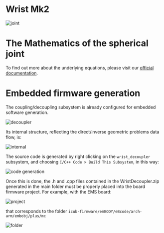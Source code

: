 Wrist Mk2
=========

![joint](assets/Joint.PNG)

# The Mathematics of the spherical joint
To find out more about the underlying equations, please visit our [official documentation](https://icub-tech-iit.github.io/documentation/wrists/wrist_mk2_math).

# Embedded firmware generation
The coupling/decoupling subsystem is already configured for embedded software generation. 

![decoupler](assets/Decoupler.PNG)

Its internal structure, reflecting the direct/inverse geometric problems data flow, is:

![internal](assets/Internal.PNG)

The source code is generated by right clicking on the `wrist_decoupler` subsystem, and choosing `C/C++ Code > Build This Subsystem`, in this way:

![code generation](assets/Generation.PNG)

Once this is done, the .h and .cpp files contained in the WristDecoupler.zip generated in the main folder must be properly placed into the board firmware project. For example, with the EMS board:

![project](assets/Project.PNG)

that corresponds to the folder `icub-firmware/emBODY/eBcode/arch-arm/embobj/plus/mc`

![folder](assets/Folder.PNG)
